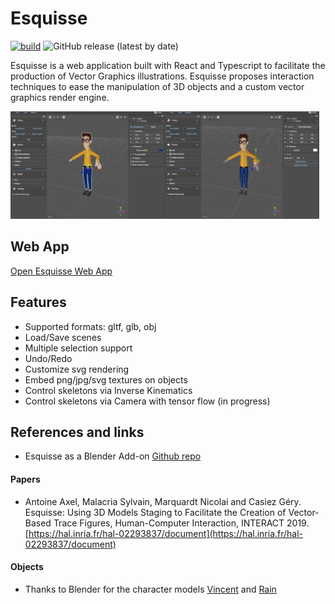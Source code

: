 # Esquisse

[![build](https://github.com/LokiResearch/esquisse/actions/workflows/build.yml/badge.svg?branch=main)](https://github.com/LokiResearch/esquisse/actions/workflows/build.yml)
![GitHub release (latest by date)](https://img.shields.io/github/v/release/LokiResearch/esquisse)

Esquisse is a web application built with React and Typescript to facilitate the production of Vector Graphics illustrations.
Esquisse proposes interaction techniques to ease the manipulation of 3D objects and a custom vector graphics render engine.

<img src="./resources/Esquisse1.png" width="49%"/><img src="./resources/Esquisse2.png" width="49%"/>

## Web App 

[Open Esquisse Web App](https://lokiresearch.github.io/esquisse/build)

## Features

- Supported formats: gltf, glb, obj
- Load/Save scenes
- Multiple selection support
- Undo/Redo
- Customize svg rendering
- Embed png/jpg/svg textures on objects
- Control skeletons via Inverse Kinematics
- Control skeletons via Camera with tensor flow (in progress)

## References and links

- Esquisse as a Blender Add-on [Github repo](https://github.com/LokiResearch/EsquisseBlender)

#### Papers

- Antoine Axel, Malacria Sylvain, Marquardt Nicolai and Casiez Géry. Esquisse: Using 3D Models Staging to Facilitate the Creation of Vector-Based Trace Figures, Human-Computer Interaction, INTERACT 2019. [https://hal.inria.fr/hal-02293837/document](https://hal.inria.fr/hal-02293837/document)

#### Objects

- Thanks to Blender for the character models [Vincent](https://studio.blender.org/characters/5718a967c379cf04929a4247/v1/) and [Rain](https://studio.blender.org/characters/5f1ed640e9115ed35ea4b3fb/v2/) 


